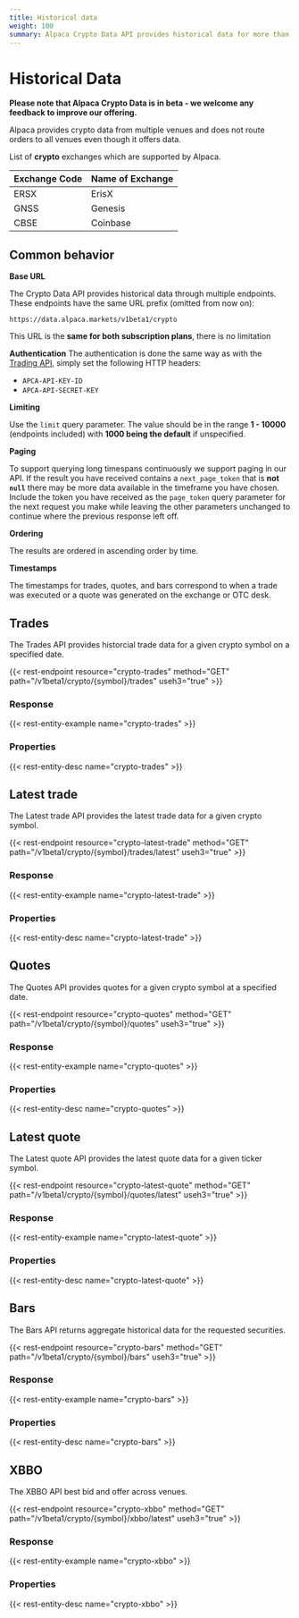 ```yaml
---
title: Historical data
weight: 100
summary: Alpaca Crypto Data API provides historical data for more than 5 years.
---
```


# Historical Data

**Please note that Alpaca Crypto Data is in beta - we welcome any feedback to improve our offering.**

Alpaca provides crypto data from multiple venues and does not route orders to all venues even though it offers data.

List of **crypto** exchanges which are supported by Alpaca.

| Exchange Code | Name of Exchange      |
| ------------- | --------------------- |     
| ERSX          | ErisX                 |
| GNSS          | Genesis               |
| CBSE          | Coinbase              |


## Common behavior

**Base URL**

The Crypto Data API provides historical data through multiple endpoints. These endpoints have the same URL prefix (omitted from now on):

```
https://data.alpaca.markets/v1beta1/crypto
```

This URL is the **same for both subscription plans**, there is no limitation 


**Authentication**
The authentication is done the same way as with the [Trading API](https://alpaca.markets/docs/api-documentation/api-v2/#authentication), simply set the following HTTP headers:

- `APCA-API-KEY-ID`
- `APCA-API-SECRET-KEY`


**Limiting**

Use the `limit` query parameter. The value should be in the range **1 - 10000** (endpoints included) with **1000 being the default** if unspecified.


**Paging**

To support querying long timespans continuously we support paging in our API. If the result you have received contains a `next_page_token` that is **not `null`** there may be more data available in the timeframe you have chosen. Include the token you have received as the `page_token` query parameter for the next request you make while leaving the other parameters unchanged to continue where the previous response left off.


**Ordering**

The results are ordered in ascending order by time.

**Timestamps**

The timestamps for trades, quotes, and bars correspond to when a trade was executed or a quote was generated on the exchange or OTC desk.

## Trades

The Trades API provides historcial trade data for a given crypto symbol on a specified date.

{{< rest-endpoint resource="crypto-trades" method="GET" path="/v1beta1/crypto/{symbol}/trades" useh3="true" >}}


### Response

{{< rest-entity-example name="crypto-trades" >}}


### Properties

{{< rest-entity-desc name="crypto-trades" >}}



## Latest trade

The Latest trade API provides the latest trade data for a given crypto symbol.

{{< rest-endpoint resource="crypto-latest-trade" method="GET" path="/v1beta1/crypto/{symbol}/trades/latest" useh3="true" >}}


### Response

{{< rest-entity-example name="crypto-latest-trade" >}}


### Properties

{{< rest-entity-desc name="crypto-latest-trade" >}}



## Quotes

The Quotes API provides quotes for a given crypto symbol at a specified date.

{{< rest-endpoint resource="crypto-quotes" method="GET" path="/v1beta1/crypto/{symbol}/quotes" useh3="true" >}}


### Response

{{< rest-entity-example name="crypto-quotes" >}}


### Properties

{{< rest-entity-desc name="crypto-quotes" >}}



## Latest quote

The Latest quote API provides the latest quote data for a given ticker symbol.

{{< rest-endpoint resource="crypto-latest-quote" method="GET" path="/v1beta1/crypto/{symbol}/quotes/latest" useh3="true" >}}


### Response

{{< rest-entity-example name="crypto-latest-quote" >}}


### Properties

{{< rest-entity-desc name="crypto-latest-quote" >}}



## Bars

The Bars API returns aggregate historical data for the requested securities.

{{< rest-endpoint resource="crypto-bars" method="GET" path="/v1beta1/crypto/{symbol}/bars" useh3="true" >}}


### Response

{{< rest-entity-example name="crypto-bars" >}}


### Properties

{{< rest-entity-desc name="crypto-bars" >}}


## XBBO

The XBBO API best bid and offer across venues.

{{< rest-endpoint resource="crypto-xbbo" method="GET" path="/v1beta1/crypto/{symbol}/xbbo/latest" useh3="true" >}}


### Response

{{< rest-entity-example name="crypto-xbbo" >}}


### Properties

{{< rest-entity-desc name="crypto-xbbo" >}}




